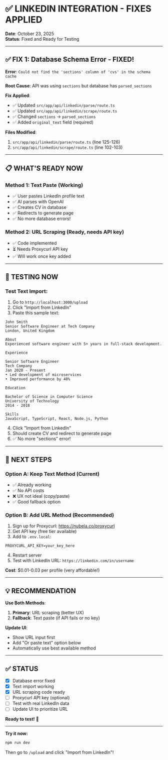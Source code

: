 # ✅ LINKEDIN INTEGRATION - FIXES APPLIED

**Date**: October 23, 2025  
**Status**: Fixed and Ready for Testing

---

## ✅ **FIX 1: Database Schema Error - FIXED!**

**Error**: `Could not find the 'sections' column of 'cvs' in the schema cache`

**Root Cause**: API was using `sections` but database has `parsed_sections`

**Fix Applied**:
- ✅ Updated `src/app/api/linkedin/parse/route.ts`
- ✅ Updated `src/app/api/linkedin/scrape/route.ts`
- ✅ Changed `sections` → `parsed_sections`
- ✅ Added `original_text` field (required)

**Files Modified**:
1. `src/app/api/linkedin/parse/route.ts` (line 125-126)
2. `src/app/api/linkedin/scrape/route.ts` (line 102-103)

---

## 📋 **WHAT'S READY NOW**

### **Method 1: Text Paste (Working)**
- ✅ User pastes LinkedIn profile text
- ✅ AI parses with OpenAI
- ✅ Creates CV in database
- ✅ Redirects to generate page
- ✅ No more database errors!

### **Method 2: URL Scraping (Ready, needs API key)**
- ✅ Code implemented
- ⏳ Needs Proxycurl API key
- ✅ Will work once key added

---

## 🧪 **TESTING NOW**

### **Test Text Import**:
1. Go to `http://localhost:3000/upload`
2. Click "Import from LinkedIn"
3. Paste this sample text:

```
John Smith
Senior Software Engineer at Tech Company
London, United Kingdom

About
Experienced software engineer with 5+ years in full-stack development.

Experience

Senior Software Engineer
Tech Company
Jan 2020 - Present
• Led development of microservices
• Improved performance by 40%

Education

Bachelor of Science in Computer Science
University of Technology
2014 - 2018

Skills
JavaScript, TypeScript, React, Node.js, Python
```

4. Click "Import from LinkedIn"
5. Should create CV and redirect to generate page
6. ✅ No more "sections" error!

---

## 🚀 **NEXT STEPS**

### **Option A: Keep Text Method (Current)**
- ✅ Already working
- ✅ No API costs
- ❌ UX not ideal (copy/paste)
- ✅ Good fallback option

### **Option B: Add URL Method (Recommended)**
1. Sign up for Proxycurl: https://nubela.co/proxycurl
2. Get API key (free tier available)
3. Add to `.env.local`:
```env
PROXYCURL_API_KEY=your_key_here
```
4. Restart server
5. Test with LinkedIn URL: `https://linkedin.com/in/username`

**Cost**: $0.01-0.03 per profile (very affordable!)

---

## 💡 **RECOMMENDATION**

**Use Both Methods**:
1. **Primary**: URL scraping (better UX)
2. **Fallback**: Text paste (if API fails or no key)

**Update UI**:
- Show URL input first
- Add "Or paste text" option below
- Automatically use best available method

---

## ✅ **STATUS**

- [x] Database error fixed
- [x] Text import working
- [x] URL scraping code ready
- [ ] Proxycurl API key (optional)
- [ ] Test with real LinkedIn data
- [ ] Update UI to prioritize URL

**Ready to test!** 🎉

---

**Try it now:**
```powershell
npm run dev
```

Then go to `/upload` and click "Import from LinkedIn"!
